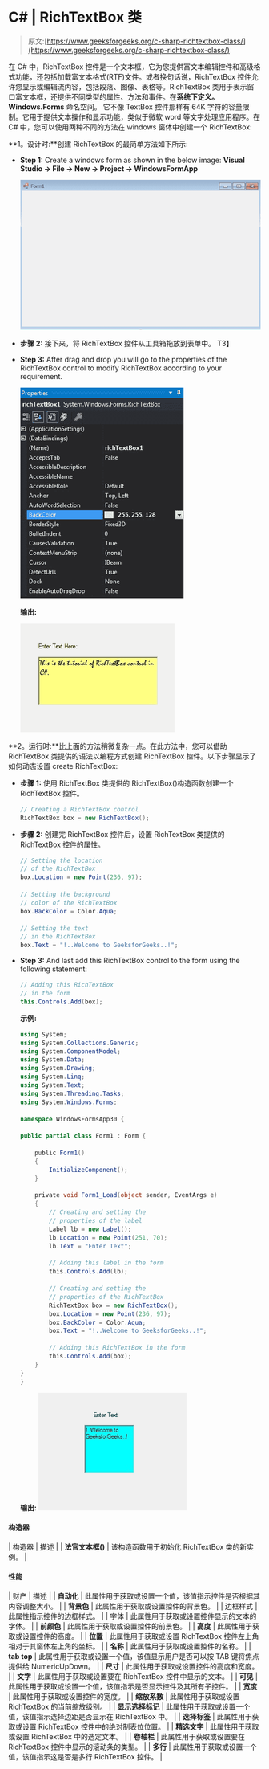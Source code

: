 # C# | RichTextBox 类

> 原文:[https://www.geeksforgeeks.org/c-sharp-richtextbox-class/](https://www.geeksforgeeks.org/c-sharp-richtextbox-class/)

在 C# 中，RichTextBox 控件是一个文本框，它为您提供富文本编辑控件和高级格式功能，还包括加载富文本格式(RTF)文件。或者换句话说，RichTextBox 控件允许您显示或编辑流内容，包括段落、图像、表格等。RichTextBox 类用于表示窗口富文本框，还提供不同类型的属性、方法和事件。在**系统下定义。Windows.Forms** 命名空间。
它不像 TextBox 控件那样有 64K 字符的容量限制。它用于提供文本操作和显示功能，类似于微软 word 等文字处理应用程序。在 C# 中，您可以使用两种不同的方法在 windows 窗体中创建一个 RichTextBox:

**1。设计时:**创建 RichTextBox 的最简单方法如下所示:

*   **Step 1:** Create a windows form as shown in the below image:
    **Visual Studio -> File -> New -> Project -> WindowsFormApp**

    ![](img/de9202f1f4646167e60ea580d67273d9.png)

*   **步骤 2:** 接下来，将 RichTextBox 控件从工具箱拖放到表单中。
    T3】
*   **Step 3:** After drag and drop you will go to the properties of the RichTextBox control to modify RichTextBox according to your requirement.

    ![](img/4c4d36b00d4ef819cc0c8dc6f084cb8d.png)

    **输出:**

    ![](img/474795e364d6a3cb6e069f39afe901c3.png)

**2。运行时:**比上面的方法稍微复杂一点。在此方法中，您可以借助 RichTextBox 类提供的语法以编程方式创建 RichTextBox 控件。以下步骤显示了如何动态设置 create RichTextBox:

*   **步骤 1:** 使用 RichTextBox 类提供的 RichTextBox()构造函数创建一个 RichTextBox 控件。

    ```cs
    // Creating a RichTextBox control
    RichTextBox box = new RichTextBox(); 

    ```

*   **步骤 2:** 创建完 RichTextBox 控件后，设置 RichTextBox 类提供的 RichTextBox 控件的属性。

    ```cs
    // Setting the location 
    // of the RichTextBox
    box.Location = new Point(236, 97); 

    // Setting the background
    // color of the RichTextBox
    box.BackColor = Color.Aqua; 

    // Setting the text 
    // in the RichTextBox
    box.Text = "!..Welcome to GeeksforGeeks..!"; 

    ```

*   **Step 3:** And last add this RichTextBox control to the form using the following statement:

    ```cs
    // Adding this RichTextBox
    // in the form 
    this.Controls.Add(box); 

    ```

    **示例:**

    ```cs
    using System;
    using System.Collections.Generic;
    using System.ComponentModel;
    using System.Data;
    using System.Drawing;
    using System.Linq;
    using System.Text;
    using System.Threading.Tasks;
    using System.Windows.Forms;

    namespace WindowsFormsApp30 {

    public partial class Form1 : Form {

        public Form1()
        {
            InitializeComponent();
        }

        private void Form1_Load(object sender, EventArgs e)
        {
            // Creating and setting the
            // properties of the label
            Label lb = new Label();
            lb.Location = new Point(251, 70);
            lb.Text = "Enter Text";

            // Adding this label in the form
            this.Controls.Add(lb);

            // Creating and setting the
            // properties of the RichTextBox
            RichTextBox box = new RichTextBox();
            box.Location = new Point(236, 97);
            box.BackColor = Color.Aqua;
            box.Text = "!..Welcome to GeeksforGeeks..!";

            // Adding this RichTextBox in the form
            this.Controls.Add(box);
        }
    }
    }
    ```

    **输出:**
    ![](img/ccca2642a7a6779fb6f6764427ec90a0.png)

#### 构造器

| 构造器 | 描述 |
| **法官文本框()** | 该构造函数用于初始化 RichTextBox 类的新实例。 |

#### 性能

| 财产 | 描述 |
| **自动化** | 此属性用于获取或设置一个值，该值指示控件是否根据其内容调整大小。 |
| **背景色** | 此属性用于获取或设置控件的背景色。 |
| 边框样式 | 此属性指示控件的边框样式。 |
| 字体 | 此属性用于获取或设置控件显示的文本的字体。 |
| **前颜色** | 此属性用于获取或设置控件的前景色。 |
| **高度** | 此属性用于获取或设置控件的高度。 |
| **位置** | 此属性用于获取或设置 RichTextBox 控件左上角相对于其窗体左上角的坐标。 |
| **名称** | 此属性用于获取或设置控件的名称。 |
| **tab top** | 此属性用于获取或设置一个值，该值显示用户是否可以按 TAB 键将焦点提供给 NumericUpDown。 |
| **尺寸** | 此属性用于获取或设置控件的高度和宽度。 |
| **文字** | 此属性用于获取或设置要在 RichTextBox 控件中显示的文本。 |
| **可见** | 此属性用于获取或设置一个值，该值指示是否显示控件及其所有子控件。 |
| **宽度** | 此属性用于获取或设置控件的宽度。 |
| **缩放系数** | 此属性用于获取或设置 RichTextBox 的当前缩放级别。 |
| **显示选择标记** | 此属性用于获取或设置一个值，该值指示选择边距是否显示在 RichTextBox 中。 |
| **选择标签** | 此属性用于获取或设置 RichTextBox 控件中的绝对制表位位置。 |
| **精选文字** | 此属性用于获取或设置 RichTextBox 中的选定文本。 |
| **卷轴栏** | 此属性用于获取或设置要在 RichTextBox 控件中显示的滚动条的类型。 |
| **多行** | 此属性用于获取或设置一个值，该值指示这是否是多行 RichTextBox 控件。 |